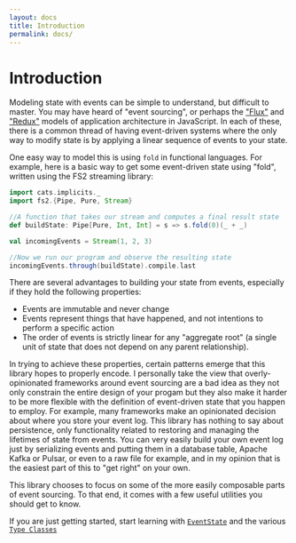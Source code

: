 ```yaml
---
layout: docs
title: Introduction
permalink: docs/
---
```

# Introduction
Modeling state with events can be simple to understand, but difficult to master.
You may have heard of "event sourcing", or perhaps the ["Flux"](https://facebook.github.io/flux/) and ["Redux"](https://redux.js.org/) models of application architecture in JavaScript.
In each of these, there is a common thread of having event-driven systems where the only way to modify state is by applying a linear sequence of events to your state.

One easy way to model this is using `fold` in functional languages.
For example, here is a basic way to get some event-driven state using "fold", written using the FS2 streaming library:

```scala mdoc:silent
import cats.implicits._
import fs2.{Pipe, Pure, Stream}

//A function that takes our stream and computes a final result state
def buildState: Pipe[Pure, Int, Int] = s => s.fold(0)(_ + _)

val incomingEvents = Stream(1, 2, 3)
```
```scala mdoc
//Now we run our program and observe the resulting state
incomingEvents.through(buildState).compile.last
```

There are several advantages to building your state from events, especially if they hold the following properties:
* Events are immutable and never change
* Events represent things that have happened, and not intentions to perform a specific action
* The order of events is strictly linear for any "aggregate root" (a single unit of state that does not depend on any parent relationship).

In trying to achieve these properties, certain patterns emerge that this library hopes to properly encode.
I personally take the view that overly-opinionated frameworks around event sourcing are a bad idea as they not only constrain the entire design of your progam but they also make it harder to be more flexible with the definition of event-driven state that you happen to employ.
For example, many frameworks make an opinionated decision about where you store your event log.
This library has nothing to say about persistence, only functionality related to restoring and managing the lifetimes of state from events.
You can very easily build your own event log just by serializing events and putting them in a database table, Apache Kafka or Pulsar, or even to a raw file for example, and in my opinion that is the easiest part of this to "get right" on your own.

This library chooses to focus on some of the more easily composable parts of event sourcing.
To that end, it comes with a few useful utilities you should get to know.

If you are just getting started, start learning with [`EventState`](eventstate.md) and the various [`Type Classes`](typeclasses.md)


